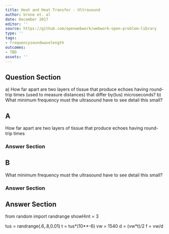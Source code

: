 ```yaml
---
title: Heat and Heat Transfer - Ultrasound
author: Urone et. al
date: December 2017
editor: ''
source: https://github.com/openwebwork/webwork-open-problem-library
type: ''
tags:
- frequencysoundwavelength
outcomes:
- TBD
assets: ''
---
```


## Question Section 

a) How far apart are two layers of tissue that produce echoes having round-trip times
(used to measure distances) that differ by(tus) microseconds? 
b) What minimum frequency must the ultrasound have to see detail this small?

## A
How far apart are two layers of tissue that produce echoes having round-trip times
### Answer Section
## B
What minimum frequency must the ultrasound have to see detail this small?
### Answer Section


## Answer Section

from random import randrange
showHint = 3


tus = randrange(.6,.8,0.01)
t = tus*(10**-6)
vw = 1540
d = (vw*t)/2
f = vw/d